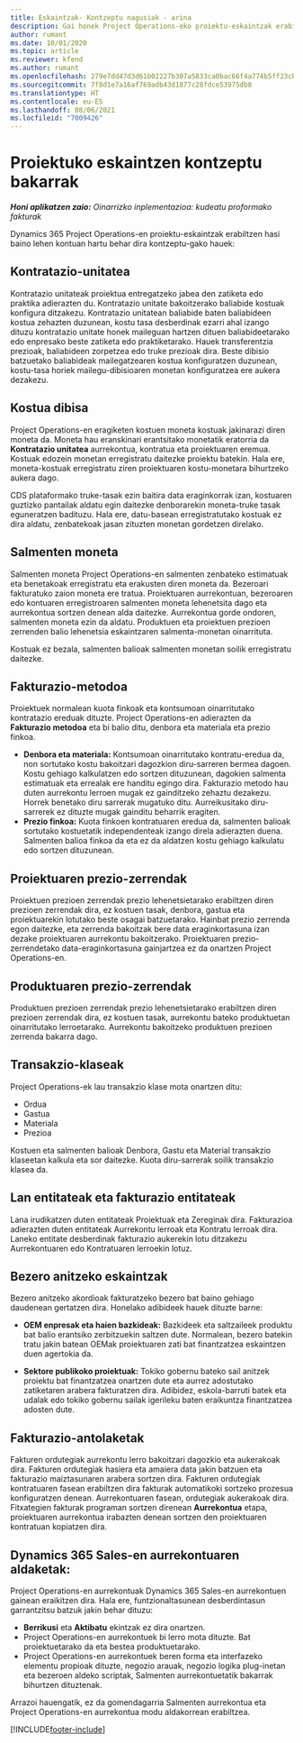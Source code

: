 ```yaml
---
title: Eskaintzak- Kontzeptu nagusiak - arina
description: Gai honek Project Operations-eko proiektu-eskaintzak erabiltzeari buruzko informazioa ematen du.
author: rumant
ms.date: 10/01/2020
ms.topic: article
ms.reviewer: kfend
ms.author: rumant
ms.openlocfilehash: 279e7dd47d3d61b02227b307a5833ca0bac66f4a774b5ff23cb69aac417e2f0e
ms.sourcegitcommit: 7f8d1e7a16af769adb43d1877c28fdce53975db8
ms.translationtype: HT
ms.contentlocale: eu-ES
ms.lasthandoff: 08/06/2021
ms.locfileid: "7009426"
---
```

# <a name="concepts-unique-to-project-quotes"></a>Proiektuko eskaintzen kontzeptu bakarrak

_**Honi aplikatzen zaio:** Oinarrizko inplementazioa: kudeatu proformako fakturak_


Dynamics 365 Project Operations-en proiektu-eskaintzak erabiltzen hasi baino lehen kontuan hartu behar dira kontzeptu-gako hauek:

## <a name="contracting-unit"></a>Kontratazio-unitatea

Kontratazio unitateak proiektua entregatzeko jabea den zatiketa edo praktika adierazten du. Kontratazio unitate bakoitzerako baliabide kostuak konfigura ditzakezu. Kontratazio unitatean baliabide baten baliabideen kostua zehazten duzunean, kostu tasa desberdinak ezarri ahal izango dituzu kontratazio unitate honek maileguan hartzen dituen baliabideetarako edo enpresako beste zatiketa edo praktiketarako. Hauek transferentzia prezioak, baliabideen zorpetzea edo truke prezioak dira. Beste dibisio batzuetako baliabideak mailegatzearen kostua konfiguratzen duzunean, kostu-tasa horiek mailegu-dibisioaren monetan konfiguratzea ere aukera dezakezu.

## <a name="cost-currency"></a>Kostua dibisa

Project Operations-en eragiketen kostuen moneta kostuak jakinarazi diren moneta da. Moneta hau eranskinari erantsitako monetatik eratorria da **Kontratazio unitatea** aurrekontua, kontratua eta proiektuaren eremua. Kostuak edozein monetan erregistratu daitezke proiektu batekin. Hala ere, moneta-kostuak erregistratu ziren proiektuaren kostu-monetara bihurtzeko aukera dago.

CDS plataformako truke-tasak ezin baitira data eraginkorrak izan, kostuaren guztizko pantailak aldatu egin daitezke denborarekin moneta-truke tasak eguneratzen badituzu. Hala ere, datu-basean erregistratutako kostuak ez dira aldatu, zenbatekoak jasan zituzten monetan gordetzen direlako.

## <a name="sales-currency"></a>Salmenten moneta

Salmenten moneta Project Operations-en salmenten zenbateko estimatuak eta benetakoak erregistratu eta erakusten diren moneta da. Bezeroari fakturatuko zaion moneta ere tratua. Proiektuaren aurrekontuan, bezeroaren edo kontuaren erregistroaren salmenten moneta lehenetsita dago eta aurrekontua sortzen denean alda daitezke. Aurrekontua gorde ondoren, salmenten moneta ezin da aldatu. Produktuen eta proiektuen prezioen zerrenden balio lehenetsia eskaintzaren salmenta-monetan oinarrituta.

Kostuak ez bezala, salmenten balioak salmenten monetan soilik erregistratu daitezke.

## <a name="billing-method"></a>Fakturazio-metodoa

Proiektuek normalean kuota finkoak eta kontsumoan oinarritutako kontratazio ereduak dituzte. Project Operations-en adierazten da **Fakturazio metodoa** eta bi balio ditu, denbora eta materiala eta prezio finkoa.

- **Denbora eta materiala:** Kontsumoan oinarritutako kontratu-eredua da, non sortutako kostu bakoitzari dagozkion diru-sarreren bermea dagoen. Kostu gehiago kalkulatzen edo sortzen dituzunean, dagokien salmenta estimatuak eta errealak ere handitu egingo dira. Fakturazio metodo hau duten aurrekontu lerroen mugak ez gainditzeko zehaztu dezakezu. Horrek benetako diru sarrerak mugatuko ditu. Aurreikusitako diru-sarrerek ez dituzte mugak gainditu beharrik eragiten.
- **Prezio finkoa:** Kuota finkoen kontratuaren eredua da, salmenten balioak sortutako kostuetatik independenteak izango direla adierazten duena. Salmenten balioa finkoa da eta ez da aldatzen kostu gehiago kalkulatu edo sortzen dituzunean.

## <a name="project-price-lists"></a>Proiektuaren prezio-zerrendak

Proiektuen prezioen zerrendak prezio lehenetsietarako erabiltzen diren prezioen zerrendak dira, ez kostuen tasak, denbora, gastua eta proiektuarekin lotutako beste osagai batzuetarako. Hainbat prezio zerrenda egon daitezke, eta zerrenda bakoitzak bere data eraginkortasuna izan dezake proiektuaren aurrekontu bakoitzerako. Proiektuaren prezio-zerrendetako data-eraginkortasuna gainjartzea ez da onartzen Project Operations-en.

## <a name="product-price-lists"></a>Produktuaren prezio-zerrendak

Produktuen prezioen zerrendak prezio lehenetsietarako erabiltzen diren prezioen zerrendak dira, ez kostuen tasak, aurrekontu bateko produktuetan oinarritutako lerroetarako. Aurrekontu bakoitzeko produktuen prezioen zerrenda bakarra dago.

## <a name="transaction-classes"></a>Transakzio-klaseak

Project Operations-ek lau transakzio klase mota onartzen ditu:

- Ordua
- Gastua
- Materiala
- Prezioa

Kostuen eta salmenten balioak Denbora, Gastu eta Material transakzio klaseetan kalkula eta sor daitezke. Kuota diru-sarrerak soilik transakzio klasea da.

## <a name="work-entities-and-billing-entities"></a>Lan entitateak eta fakturazio entitateak

Lana irudikatzen duten entitateak Proiektuak eta Zereginak dira. Fakturazioa adierazten duten entitateak Aurrekontu lerroak eta Kontratu lerroak dira. Laneko entitate desberdinak fakturazio aukerekin lotu ditzakezu Aurrekontuaren edo Kontratuaren lerroekin lotuz.

## <a name="multi-customer-deals"></a>Bezero anitzeko eskaintzak

Bezero anitzeko akordioak fakturatzeko bezero bat baino gehiago daudenean gertatzen dira. Honelako adibideek hauek dituzte barne:

- **OEM enpresak eta haien bazkideak:** Bazkideek eta saltzaileek produktu bat balio erantsiko zerbitzuekin saltzen dute. Normalean, bezero batekin tratu jakin batean OEMak proiektuaren zati bat finantzatzea eskaintzen duen agertokia da. 

- **Sektore publikoko proiektuak:** Tokiko gobernu bateko sail anitzek proiektu bat finantzatzea onartzen dute eta aurrez adostutako zatiketaren arabera fakturatzen dira. Adibidez, eskola-barruti batek eta udalak edo tokiko gobernu sailak igerileku baten eraikuntza finantzatzea adosten dute.

## <a name="invoice-schedules"></a>Fakturazio-antolaketak

Fakturen ordutegiak aurrekontu lerro bakoitzari dagozkio eta aukerakoak dira. Fakturen ordutegiak hasiera eta amaiera data jakin batzuen eta fakturazio maiztasunaren arabera sortzen dira. Fakturen ordutegiak kontratuaren fasean erabiltzen dira fakturak automatikoki sortzeko prozesua konfiguratzen denean. Aurrekontuaren fasean, ordutegiak aukerakoak dira. Fitxategien fakturak programan sortzen direnean **Aurrekontua** etapa, proiektuaren aurrekontua irabazten denean sortzen den proiektuaren kontratuan kopiatzen dira.

## <a name="changes-from-dynamics-365-sales-quote"></a>Dynamics 365 Sales-en aurrekontuaren aldaketak:

Project Operations-en aurrekontuak Dynamics 365 Sales-en aurrekontuen gainean eraikitzen dira. Hala ere, funtzionaltasunean desberdintasun garrantzitsu batzuk jakin behar dituzu:

- **Berrikusi** eta **Aktibatu** ekintzak ez dira onartzen.
- Project Operations-en aurrekontuek bi lerro mota dituzte. Bat proiektuetarako da eta bestea produktuetarako.
- Project Operations-en aurrekontuek beren forma eta interfazeko elementu propioak dituzte, negozio arauak, negozio logika plug-inetan eta bezeroen aldeko scriptak, Salmenten aurrekontuetatik bakarrak bihurtzen dituztenak.

Arrazoi hauengatik, ez da gomendagarria Salmenten aurrekontua eta Project Operations-en aurrekontua modu aldakorrean erabiltzea.


[!INCLUDE[footer-include](../../includes/footer-banner.md)]

